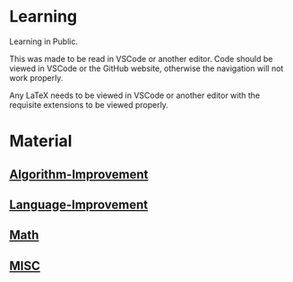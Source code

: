 # Learning
Learning in Public.

This was made to be read in VSCode or another editor. Code should be viewed in VSCode or the GitHub website, otherwise the navigation will not work properly.

Any LaTeX needs to be viewed in VSCode or another editor with the requisite extensions to be viewed properly.


# Material

## [Algorithm-Improvement](Learning/Algorithm-Improvement/README.md)

## [Language-Improvement](Learning/Language-Improvement/README.md)

## [Math](Learning/Math/README.md)

## [MISC](Learning/MISC/README.md)